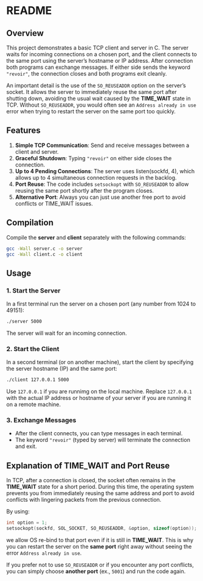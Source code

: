 # README

## Overview
This project demonstrates a basic TCP client and server in C. The server waits for incoming connections on a chosen port, and the client connects to the same port using the server’s hostname or IP address. After connection both programs can exchange messages. If either side sends the keyword `"revoir"`, the connection closes and both programs exit cleanly.

An important detail is the use of the `SO_REUSEADDR` option on the server’s socket. It allows the server to immediately reuse the same port after shutting down, avoiding the usual wait caused by the **TIME_WAIT** state in TCP. Without `SO_REUSEADDR`, you would often see an `Address already in use` error when trying to restart the server on the same port too quickly.

## Features
1. **Simple TCP Communication**: Send and receive messages between a client and server.
2. **Graceful Shutdown**: Typing `"revoir"` on either side closes the connection.
3. **Up to 4 Pending Connections**: The server uses listen(sockfd, 4), which allows up to 4 simultaneous connection requests in the backlog.
4. **Port Reuse**: The code includes `setsockopt` with `SO_REUSEADDR` to allow reusing the same port shortly after the program closes.
5. **Alternative Port**: Always you can just use another free port to avoid conflicts or TIME_WAIT issues.

## Compilation
Compile the **server** and **client** separately with the following commands:

```bash
gcc -Wall server.c -o server
gcc -Wall client.c -o client
```

## Usage

### 1. Start the Server
In a first terminal run the server on a chosen port (any number from 1024 to 49151):
```bash
./server 5000
```
The server will wait for an incoming connection.

### 2. Start the Client
In a second terminal (or on another machine), start the client by specifying the server hostname (IP) and the same port:
```bash
./client 127.0.0.1 5000
```
Use `127.0.0.1` if you are runnimg on the local machine.
Replace `127.0.0.1` with the actual IP address or hostname of your server if you are running it on a remote machine.

### 3. Exchange Messages
- After the client connects, you can type messages in each terminal.  
- The keyword `"revoir"` (typed by server) will terminate the connection and exit.

## Explanation of TIME_WAIT and Port Reuse
In TCP, after a connection is closed, the socket often remains in the **TIME_WAIT** state for a short period. During this time, the operating system prevents you from immediately reusing the same address and port to avoid conflicts with lingering packets from the previous connection.

By using:
```c
int option = 1;
setsockopt(sockfd, SOL_SOCKET, SO_REUSEADDR, &option, sizeof(option));
```
we allow OS re-bind to that port even if it is still in **TIME_WAIT**. This is why you can restart the server on the **same port** right away without seeing the error `Address already in use`.  

If you prefer not to use `SO_REUSEADDR` or if you encounter any port conflicts, you can simply choose **another port** (ex., `5001`) and run the code again.
